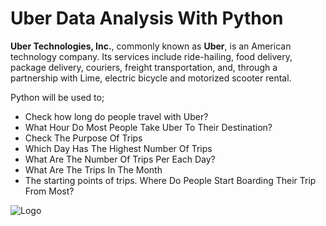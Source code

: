
# **Uber Data Analysis With Python**

**Uber Technologies, Inc.**, commonly known as **Uber**, is an American technology company. Its services include ride-hailing, food delivery, package delivery, couriers, freight transportation, and, through a partnership with Lime, electric bicycle and motorized scooter rental.

Python will be used to;
*   Check how long do people travel with Uber?
*   What Hour Do Most People Take Uber To Their Destination?
* Check The Purpose Of Trips
* Which Day Has The Highest Number Of Trips
* What Are The Number Of Trips Per Each Day?
* What Are The Trips In The Month
* The starting points of trips. Where Do People Start Boarding Their Trip From Most?


![Logo](https://images.pexels.com/photos/34239/pexels-photo.jpg?auto=compress&cs=tinysrgb&w=600.png)

